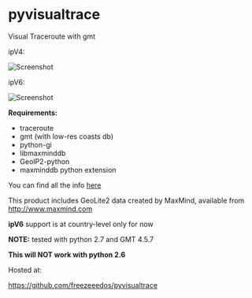 pyvisualtrace
=============

Visual Traceroute with gmt

ipV4:

![Screenshot](https://raw.github.com/freezeeedos/pyvisualtrace/master/screenshot1.png)

ipV6:

![Screenshot](https://raw.github.com/freezeeedos/pyvisualtrace/master/screenshot.png)

**Requirements:**

*    traceroute
*    gmt (with low-res coasts db)
*    python-gi
*    libmaxminddb
*    GeoIP2-python
*    maxminddb python extension

You can find all the info [here](https://github.com/maxmind)

This product includes GeoLite2 data created by MaxMind, available from http://www.maxmind.com

**ipV6** support is at country-level only for now

**NOTE:** tested with python 2.7 and GMT 4.5.7

**This will NOT work with python 2.6**

Hosted at:

https://github.com/freezeeedos/pyvisualtrace
